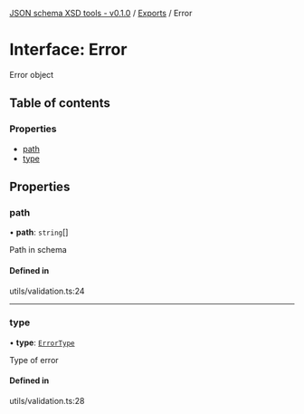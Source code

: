 [JSON schema XSD tools - v0.1.0](../README.md) / [Exports](../modules.md) / Error

# Interface: Error

Error object

## Table of contents

### Properties

- [path](Error.md#path)
- [type](Error.md#type)

## Properties

### path

• **path**: `string`[]

Path in schema

#### Defined in

utils/validation.ts:24

___

### type

• **type**: [`ErrorType`](../enums/ErrorType.md)

Type of error

#### Defined in

utils/validation.ts:28
